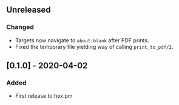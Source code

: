 ## Unreleased

### Changed

- Targets now navigate to `about:blank` after PDF prints.
- Fixed the temporary file yielding way of calling `print_to_pdf/2`.

## [0.1.0] - 2020-04-02

### Added

- First release to hex.pm

